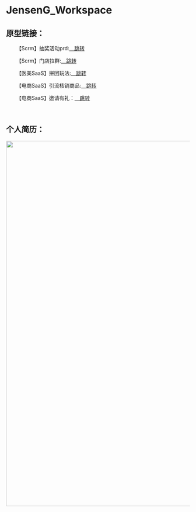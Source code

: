 # JensenG_Workspace
<p><h2>原型链接：</h2></p> 
<p>&emsp;&emsp;【Scrm】抽奖活动prd:<a href="https://jensengwork.github.io/JensenG_Workspace/【Scrm】抽奖活动prd/start.html" target ="_blank">&emsp;跳转</a> </p> 
<p>&emsp;&emsp;【Scrm】门店拉群:<a href="https://jensengwork.github.io/JensenG_Workspace/【Scrm】门店拉群/start.html" target ="_blank">&emsp;跳转</a> </p> 
<p>&emsp;&emsp;【医美SaaS】拼团玩法:<a href="https://jensengwork.github.io/JensenG_Workspace/【医美SaaS】拼团玩法/start.html" target ="_blank">&emsp;跳转</a> </p> 
<p>&emsp;&emsp;【电商SaaS】引流核销商品:<a href="https://jensengwork.github.io/JensenG_Workspace/【电商SaaS】引流核销商品/start.html" target ="_blank">&emsp;跳转</a> </p> 
<p>&emsp;&emsp;【电商SaaS】邀请有礼：<a href="https://jensengwork.github.io/JensenG_Workspace/【电商SaaS】邀请有礼/start.html" target ="_blank">&emsp;跳转</a> </p> 
<br/>
<p><h2>个人简历：</h2></p> 
<img src="https://jensengwork.github.io/JensenG_Workspace/个人简历/产品经理_葛正轩_18229268363.Png" width="1000" />
